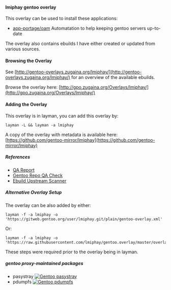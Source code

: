 #### lmiphay gentoo overlay

This overlay can be used to install these applications:

+ [app-portage/oam](https://github.com/lmiphay/oam) Automatation to help keeping gentoo servers up-to-date

The overlay also contains ebuilds I have either created or updated from various sources.

#### Browsing the Overlay

See [http://gentoo-overlays.zugaina.org/lmiphay/](http://gentoo-overlays.zugaina.org/lmiphay/) for an overview of the available ebuilds.

Browse the overlay here: [http://gpo.zugaina.org/Overlays/lmiphay/](http://gpo.zugaina.org/Overlays/lmiphay/)

#### Adding the Overlay

This overlay is in layman, you can add this overlay by:

```
layman -L && layman -a lmiphay
```

A copy of the overlay with metadata is available here: [https://github.com/gentoo-mirror/lmiphay](https://github.com/gentoo-mirror/lmiphay)

##### References

+ [QA Report](https://qa-reports.gentoo.org/output/repos/lmiphay.html)
+ [Gentoo Repo QA Check](http://gentoo.github.io/repo-qa-check-results/lmiphay.html)
+ [Ebuild Upstream Scanner](http://euscan.gentooexperimental.org/maintainers/lmiphay@gmail.com/)

##### Alternative Overlay Setup

The overlay can be also added by either:

```
layman -f -a lmiphay -o 'https://gitweb.gentoo.org/user/lmiphay.git/plain/gentoo-overlay.xml'
```

Or:

```
layman -f -a lmiphay -o 'https://raw.githubusercontent.com/lmiphay/gentoo.overlay/master/overlay.xml'
```

These steps were required prior to the overlay being in layman.

##### gentoo proxy-maintained packages

+ pasystray [![Gentoo pasystray](https://repology.org/badge/version-for-repo/gentoo/pasystray.svg)](https://repology.org/metapackage/pasystray)
+ pdumpfs [![Gentoo pdumpfs](https://repology.org/badge/version-for-repo/gentoo/pdumpfs.svg)](https://repology.org/metapackage/pdumpfs)
